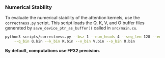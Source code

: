 ### Numerical Stability

To evaluate the numerical stability of the attention kernels, use the `correctness.py` script. This script loads the Q, K, V, and O buffer files generated by `save_device_ptr_as_buffer()` called in `src/main.cu`.

```bash
python3 scripts/correctness.py --bsz 1 --num_heads 4 --seq_len 128 --embed 128 \
    --q_bin Q.bin --k_bin K.bin --v_bin V.bin --o_bin O.bin
```

**By default, computations use FP32 precision.**